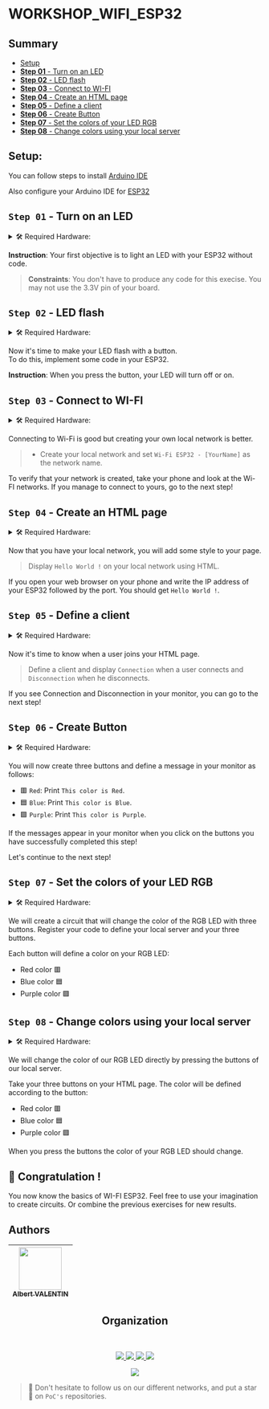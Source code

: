 # WORKSHOP_WIFI_ESP32

## Summary
  - [Setup](#setup)
  - [**Step 01** - Turn on an LED](#step-01---turn-on-an-led)
  - [**Step 02** -  LED flash](#step-02----led-flash)
  - [**Step 03** - Connect to WI-FI](#step-03---connect-to-wi-fi)
  - [**Step 04** - Create an HTML page](#step-04---create-an-html-page)
  - [**Step 05** - Define a client](#step-05---define-a-client)
  - [**Step 06** - Create Button](#step-06---create-button)
  - [**Step 07** - Set the colors of your LED RGB](#step-07---set-the-colors-of-your-led-rgb)
  - [**Step 08** - Change colors using your local server](#step-08---change-colors-using-your-local-server)


## Setup:
You can follow steps to install [Arduino IDE](https://www.arduino.cc/en/guide/linux)

Also configure your Arduino IDE for [ESP32](https://randomnerdtutorials.com/installing-the-esp32-board-in-arduino-ide-windows-instructions/)

## **`Step 01`** - Turn on an LED

<details>
    <summary> 🛠️ Required Hardware:</summary>

- ESP32
- USB cable
- BreadBoard
- Jumpers
- LED
- Resistor

</details>  

**Instruction**: Your first objective is to light an LED with your ESP32 without code.
>**Constraints**: You don't have to produce any code for this execise. You may not use the 3.3V pin of your board.

## **`Step 02`** -  LED flash

<details>
    <summary> 🛠️ Required Hardware:</summary>

- ESP32
- USB cable 
- BreadBoard
- Jumpers
- LED
- Button
- Resistor

</details>

Now it's time to make your LED flash with a button.  
To do this, implement some code in your ESP32.  

**Instruction**: When you press the button, your LED will turn off or on.

## **`Step 03`** - Connect to WI-FI

<details>
    <summary> 🛠️ Required Hardware:</summary>

- ESP32
- USB cable

</details>

Connecting to Wi-Fi is good but creating your own local network is better.

> * Create your local network and set `Wi-Fi ESP32 - [YourName]` as the network name.

To verify that your network is created, take your phone and look at the Wi-FI networks.
If you manage to connect to yours, go to the next step!

## **`Step 04`** - Create an HTML page

<details>
    <summary> 🛠️ Required Hardware:</summary>

- ESP32
- USB cable

</details>

Now that you have your local network, you will add some style to your page.

> Display `Hello World !` on your local network using HTML.

If you open your web browser on your phone and write the IP address of your ESP32 followed by the port.
You should get `Hello World !`.

## **`Step 05`** - Define a client

<details>
    <summary> 🛠️ Required Hardware:</summary>

- ESP32 
- USB cable

</details>

Now it's time to know when a user joins your HTML page.

> Define a client and display `Connection` when a user connects and `Disconnection` when he disconnects.

If you see Connection and Disconnection in your monitor, you can go to the next step!

## **`Step 06`** - Create Button

<details>
    <summary> 🛠️ Required Hardware:</summary>

- ESP32
- USB cable

</details>

You will now create three buttons and define a message in your monitor as follows:
* :red_square: `Red`: Print `This color is Red`.
* :blue_square: `Blue`: Print `This color is Blue`.
* :purple_square: `Purple`: Print `This color is Purple`.

If the messages appear in your monitor when you click on the buttons you have successfully completed this step!

Let's continue to the next step!

## **`Step 07`** - Set the colors of your LED RGB

<details>
    <summary> 🛠️ Required Hardware:</summary>

- ESP32 
- USB cable
- BreadBoard
- Jumpers
- LED RGB
- 3x Resistor
- 3x Button

</details>

We will create a circuit that will change the color of the RGB LED with three buttons.
Register your code to define your local server and your three buttons.

Each button will define a color on your RGB LED:
* Red color :red_square:
* Blue color :blue_square:
* Purple color :purple_square:

## **`Step 08`** - Change colors using your local server

<details>
    <summary> 🛠️ Required Hardware:</summary>

- ESP32
- USB cable
- BreadBoard
- Jumpers
- LED RGB
- 3x Resistor

</details>

We will change the color of our RGB LED directly by pressing the buttons of our local server.

Take your three buttons on your HTML page.
The color will be defined according to the button:
* Red color :red_square:
* Blue color :blue_square:
* Purple color :purple_square:

When you press the buttons the color of your RGB LED should change.

## :tada: Congratulation !

You now know the basics of WI-FI ESP32. Feel free to use your imagination to create circuits.
Or combine the previous exercises for new results.


## Authors

| [<img src="https://github.com/OnsagerHe.png?size=85" width=85><br><sub>Albert VALENTIN</sub>](https://github.com/OnsagerHe) | 
| :---: |
<h2 align=center>
Organization
</h2>
<br/>
<p align='center'>
    <a href="https://www.linkedin.com/company/pocinnovation/mycompany/">
        <img src="https://img.shields.io/badge/LinkedIn-0077B5?style=for-the-badge&logo=linkedin&logoColor=white">
    </a>
    <a href="https://www.instagram.com/pocinnovation/">
        <img src="https://img.shields.io/badge/Instagram-E4405F?style=for-the-badge&logo=instagram&logoColor=white">
    </a>
    <a href="https://twitter.com/PoCInnovation">
        <img src="https://img.shields.io/badge/Twitter-1DA1F2?style=for-the-badge&logo=twitter&logoColor=white">
    </a>
    <a href="https://discord.com/invite/Yqq2ADGDS7">
        <img src="https://img.shields.io/badge/Discord-7289DA?style=for-the-badge&logo=discord&logoColor=white">
    </a>
</p>
<p align=center>
    <a href="https://www.poc-innovation.fr/">
        <img src="https://img.shields.io/badge/WebSite-1a2b6d?style=for-the-badge&logo=GitHub Sponsors&logoColor=white">
    </a>
</p>

> :rocket: Don't hesitate to follow us on our different networks, and put a star 🌟 on `PoC's` repositories.
